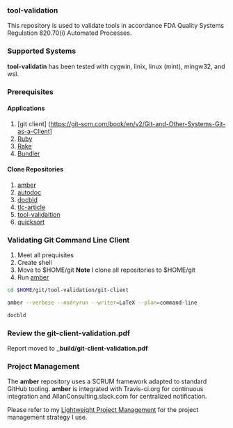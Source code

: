 ### tool-validation
This repository is used to validate tools in accordance FDA Quality Systems
Regulation 820.70(i) Automated Processes.

### Supported Systems
**tool-validatin** has been tested with cygwin, linix, linux (mint), mingw32,
and wsl.

### Prerequisites
#### Applications
1. [git client]
   (https://git-scm.com/book/en/v2/Git-and-Other-Systems-Git-as-a-Client]
2. [Ruby](https://www.ruby-lang.org/en/downloads/)
3. [Rake](https://ruby.github.io/rake/)
4. [Bundler](https://bundler.io) 

#### Clone Repositories 
1. [amber](https://github.com/Traap/amber)
2. [autodoc](https://github.com/Traap/autodoc) 
3. [docbld](https://github.com/Traap/docbld) 
4. [tlc-article](https://github.com/Traap/tlc-article) 
5. [tool-validaition](https://github.com/Traap/tool-validation) 
6. [quicksort](https://github.com/Traap/quicksort) 

### Validating Git Command Line Client
1. Meet all prequisites
2. Create shell
3. Move to $HOME/git **Note**  I clone all repositories to $HOME/git
4. Run [amber](https://github.com/Traap/amber)

```bash
cd $HOME/git/tool-validation/git-client

amber --verbose --nodryrun --writer=LaTeX --plan=command-line

docbld
```

### Review the git-client-validation.pdf
Report moved to **_build/git-client-validation.pdf**


### Project Management
The **amber** repository uses a SCRUM framework adapted to standard GitHub
tooling.  **amber** is integrated with Travis-ci.org for continuous
integration and AllanConsulting.slack.com for centralized notification.

Please refer to my [Lightweight Project Management](https://github.com/Traap/lpm)
for the project management strategy I use.
